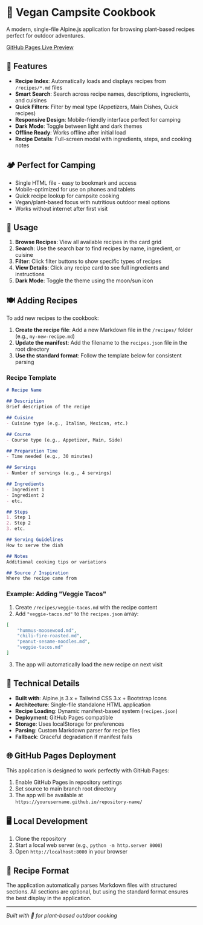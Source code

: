 # 🍃 Vegan Campsite Cookbook

A modern, single-file Alpine.js application for browsing plant-based recipes perfect for outdoor adventures.

[GitHub Pages Live Preview](https://wclaytor.github.io/vegan-campsite-cookbook/index.html)

## 🚀 Features

- **Recipe Index**: Automatically loads and displays recipes from `/recipes/*.md` files
- **Smart Search**: Search across recipe names, descriptions, ingredients, and cuisines
- **Quick Filters**: Filter by meal type (Appetizers, Main Dishes, Quick recipes)
- **Responsive Design**: Mobile-friendly interface perfect for camping
- **Dark Mode**: Toggle between light and dark themes
- **Offline Ready**: Works offline after initial load
- **Recipe Details**: Full-screen modal with ingredients, steps, and cooking notes

## 🏕️ Perfect for Camping

- Single HTML file - easy to bookmark and access
- Mobile-optimized for use on phones and tablets
- Quick recipe lookup for campsite cooking
- Vegan/plant-based focus with nutritious outdoor meal options
- Works without internet after first visit

## 📱 Usage

1. **Browse Recipes**: View all available recipes in the card grid
2. **Search**: Use the search bar to find recipes by name, ingredient, or cuisine
3. **Filter**: Click filter buttons to show specific types of recipes
4. **View Details**: Click any recipe card to see full ingredients and instructions
5. **Dark Mode**: Toggle the theme using the moon/sun icon

## 🍽️ Adding Recipes

To add new recipes to the cookbook:

1. **Create the recipe file**: Add a new Markdown file in the `/recipes/` folder (e.g., `my-new-recipe.md`)
2. **Update the manifest**: Add the filename to the `recipes.json` file in the root directory
3. **Use the standard format**: Follow the template below for consistent parsing

### Recipe Template

```markdown
# Recipe Name

## Description
Brief description of the recipe

## Cuisine
- Cuisine type (e.g., Italian, Mexican, etc.)

## Course
- Course type (e.g., Appetizer, Main, Side)

## Preparation Time
- Time needed (e.g., 30 minutes)

## Servings
- Number of servings (e.g., 4 servings)

## Ingredients
- Ingredient 1
- Ingredient 2
- etc.

## Steps  
1. Step 1
2. Step 2
3. etc.

## Serving Guidelines
How to serve the dish

## Notes  
Additional cooking tips or variations

## Source / Inspiration
Where the recipe came from
```

### Example: Adding "Veggie Tacos"

1. Create `/recipes/veggie-tacos.md` with the recipe content
2. Add `"veggie-tacos.md"` to the `recipes.json` array:
```json
[
    "hummus-moosewood.md",
    "chili-fire-roasted.md", 
    "peanut-sesame-noodles.md",
    "veggie-tacos.md"
]
```
3. The app will automatically load the new recipe on next visit

## 🔧 Technical Details

- **Built with**: Alpine.js 3.x + Tailwind CSS 3.x + Bootstrap Icons
- **Architecture**: Single-file standalone HTML application
- **Recipe Loading**: Dynamic manifest-based system (`recipes.json`)
- **Deployment**: GitHub Pages compatible
- **Storage**: Uses localStorage for preferences
- **Parsing**: Custom Markdown parser for recipe files
- **Fallback**: Graceful degradation if manifest fails

## 🌐 GitHub Pages Deployment

This application is designed to work perfectly with GitHub Pages:

1. Enable GitHub Pages in repository settings
2. Set source to main branch root directory
3. The app will be available at `https://yourusername.github.io/repository-name/`

## 🖥️ Local Development

1. Clone the repository
2. Start a local web server (e.g., `python -m http.server 8000`)
3. Open `http://localhost:8000` in your browser

## 📝 Recipe Format

The application automatically parses Markdown files with structured sections. All sections are optional, but using the standard format ensures the best display in the application.

---

*Built with 💚 for plant-based outdoor cooking*
